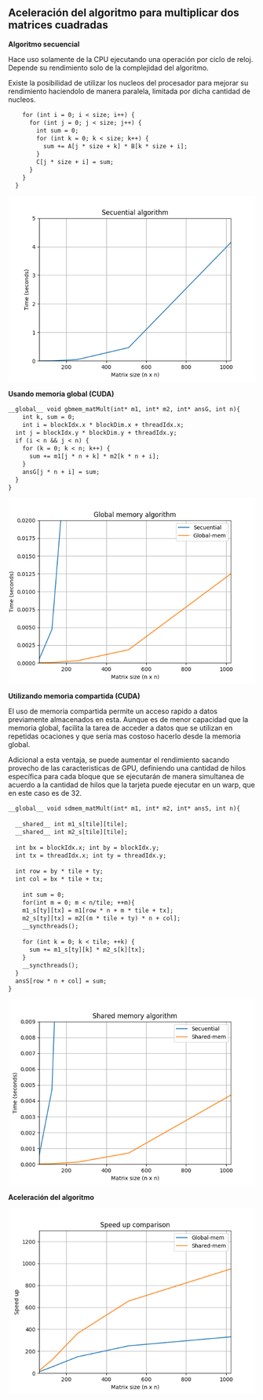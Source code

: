 ## Aceleración del algoritmo para multiplicar dos matrices cuadradas

**Algoritmo secuencial**

Hace uso solamente de la CPU ejecutando una operación por ciclo de reloj. Depende su rendimiento solo de la complejidad del algoritmo.

Existe la posibilidad de utilizar los nucleos del procesador para mejorar su rendimiento haciendolo de manera paralela, limitada por dicha cantidad de nucleos.

```void sec_matMult(int* A, int* B, int* C, int size){
    for (int i = 0; i < size; i++) {
      for (int j = 0; j < size; j++) {
        int sum = 0;
        for (int k = 0; k < size; k++) {
          sum += A[j * size + k] * B[k * size + i];
        }
        C[j * size + i] = sum;
      }
    }
  }
```
![](images/secuential.png)

**Usando memoria global (CUDA)**
```
__global__ void gbmem_matMult(int* m1, int* m2, int* ansG, int n){
	int k, sum = 0;
	int i = blockIdx.x * blockDim.x + threadIdx.x; 
  int j = blockIdx.y * blockDim.y + threadIdx.y;
  if (i < n && j < n) {
    for (k = 0; k < n; k++) {
      sum += m1[j * n + k] * m2[k * n + i];
    }
    ansG[j * n + i] = sum;
  }
}
```
![](images/global.png)

**Utilizando memoria compartida (CUDA)**

El uso de memoria compartida permite un acceso rapido a datos previamente almacenados en esta. Aunque es de menor capacidad que la memoria global, facilita la tarea de acceder a datos que se utilizan en repetidas ocaciones y que sería mas costoso hacerlo desde la memoria global.

Adicional a esta ventaja, se puede aumentar el rendimiento sacando provecho de las caracteristicas de GPU, definiendo una cantidad de hilos específica para cada bloque que se ejecutarán de manera simultanea de acuerdo a la cantidad de hilos que la tarjeta puede ejecutar en un warp, que en este caso es de 32.

```
__global__ void sdmem_matMult(int* m1, int* m2, int* ansS, int n){

  __shared__ int m1_s[tile][tile];
  __shared__ int m2_s[tile][tile];

  int bx = blockIdx.x; int by = blockIdx.y;
  int tx = threadIdx.x; int ty = threadIdx.y;

  int row = by * tile + ty;
  int col = bx * tile + tx;

	int sum = 0;
	for(int m = 0; m < n/tile; ++m){
    m1_s[ty][tx] = m1[row * n + m * tile + tx];
    m2_s[ty][tx] = m2[(m * tile + ty) * n + col];
    __syncthreads();

    for (int k = 0; k < tile; ++k) {
      sum += m1_s[ty][k] * m2_s[k][tx];
    }
    __syncthreads();
  }
  ansS[row * n + col] = sum;
}
```
![](images/shared.png)

**Aceleración del algoritmo**

![](images/speed_up.png)
